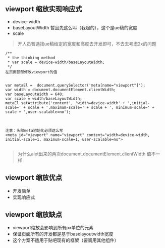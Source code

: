 ## viewport 缩放实现响应式
- device-width
- baseLayoutWidth  暂且先这么叫（我起的），这个是ue稿的宽度
- scale

> 开人员智选找ue稿给定的宽度和高度去开发即可，不去去考虑2x的问题
```
/**
 * the thinking method
 * var scale = device-width/baseLayoutWidth;
 */
在页面顶部修改viewport的值


var metaEl =  document.querySelector('meta[name="viewport"]');
var width = document.documentElement.clientWidth;
var baseLayoutWidth = 640;
var scale = width/baseLayoutWidth;
metaEl.setAttribute('content', 'width=device-width' + ',initial-scale=' + scale + ',maximum-scale=' + scale + ', minimum-scale=' + scale + ',user-scalable=no');



注意：头部meta初始化必须这么写
<meta id="viewport" name="viewport" content="width=device-width, initial-scale=1, maximum-scale=1, user-scalable=no">


```

> 为什么alet出来的两次document.documentElement.clientWidth 值不一样


## viewport 缩放优点
- 开发简单
- 实现响应式

## viewport 缩放缺点
- viewport缩放会影响到所有px单位的元素
- 保证页面所有的开发都是基于baselayoutwidth宽度
- 这个方案不适用于贴吧现有的框架（要调用其他组件）


